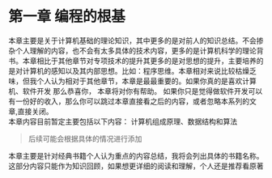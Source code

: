 # 第一章  编程的根基  
本章主要是关于计算机基础的理论知识，其中更多的是对前人的知识总结。不会掺杂个人理解的内容，也不会有太多具体的技术内容，更多的是计算机科学的理论背书。本章相比于其他章节对专项技术的提升其更多的是对思想的提升，主要培养的是对计算机的感知以及其内部思想。比如：程序思维。本章相对来说比较枯燥乏味，但我个人认为相对于其他章节，本章是最最重要的。如果你真的是喜欢计算机、软件开发 那么恭喜你， 本章将对你有帮助。 如果你只是觉得做软件开发可以有一份好的收入，那么你可以跳过本章直接看之后的内容，或者忽略本系列的文章,直接关闭。   
本章内容目前暂定主要包括以下内容： 计算机组成原理、数据结构和算法    
> 后续可能会根据具体的情况进行添加        

本章主要是针对经典书籍个人认为重点的内容总结，我将会列出具体的书籍名称。这部分内容只能作为知识回顾，如果想更详细的阅读和理解，个人还是推荐看原著    

 






